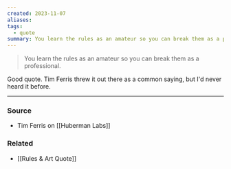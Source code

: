 ```yaml
---
created: 2023-11-07
aliases: 
tags:
  - quote
summary: You learn the rules as an amateur so you can break them as a professional.
---
```

> You learn the rules as an amateur so you can break them as a professional.

Good quote. Tim Ferris threw it out there as a common saying, but I'd never heard it before. 

---
### Source
- Tim Ferris on [[Huberman Labs]]

### Related
- [[Rules & Art Quote]]